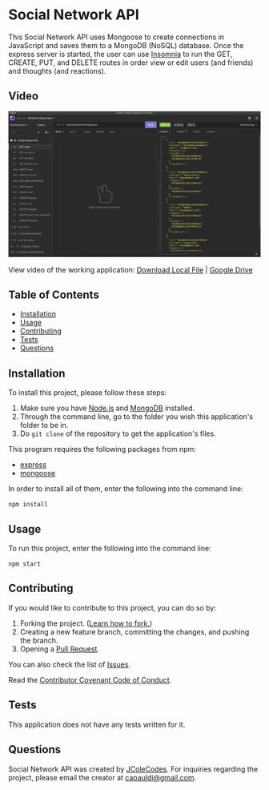# Social Network API

This Social Network API uses Mongoose to create connections in JavaScript and saves them to a MongoDB (NoSQL) database. Once the express server is started, the user can use [Insomnia](https://insomnia.rest/) to run the GET, CREATE, PUT, and DELETE routes in order view or edit users (and friends) and thoughts (and reactions).

## Video

[![Click link to view video](./video/screenshot.png)](https://drive.google.com/file/d/1k63D8hB-uXDeYIsRO009d8zYCfERE5tK/view?usp=sharing)

View video of the working application: [Download Local File](https://github.com/JColeCodes/nexus-soiree/raw/main/video/Social%20Network%20API.mp4) | [Google Drive](https://drive.google.com/file/d/1k63D8hB-uXDeYIsRO009d8zYCfERE5tK/view?usp=sharing)

## Table of Contents
* [Installation](#installation)
* [Usage](#usage)
* [Contributing](#contributing)
* [Tests](#tests)
* [Questions](#questions)

## Installation
To install this project, please follow these steps: 
1. Make sure you have [Node.js](https://nodejs.org) and [MongoDB](https://www.mongodb.com/try/download) installed.
2. Through the command line, go to the folder you wish this application's folder to be in.
3. Do `git clone` of the repository to get the application's files.

This program requires the following packages from npm: 
* [express](https://www.npmjs.com/package/express)
* [mongoose](https://www.npmjs.com/package/mongoose)

In order to install all of them, enter the following into the command line:
```
npm install
```

## Usage
To run this project, enter the following into the command line:
```
npm start
```

## Contributing
If you would like to contribute to this project, you can do so by:
1. Forking the project. ([Learn how to fork.](https://docs.github.com/en/get-started/quickstart/fork-a-repo))
2. Creating a new feature branch, committing the changes, and pushing the branch.
3. Opening a [Pull Request](https://github.com/JColeCodes/nexus-soiree/pulls).

You can also check the list of [Issues](https://github.com/JColeCodes/nexus-soiree/issues).

Read the [Contributor Covenant Code of Conduct](https://www.contributor-covenant.org/version/2/1/code_of_conduct/).

## Tests
This application does not have any tests written for it.

## Questions
Social Network API was created by [JColeCodes](https://github.com/JColeCodes). For inquiries regarding the project, please email the creator at [capauldi@gmail.com](mailto:capauldi@gmail.com).
